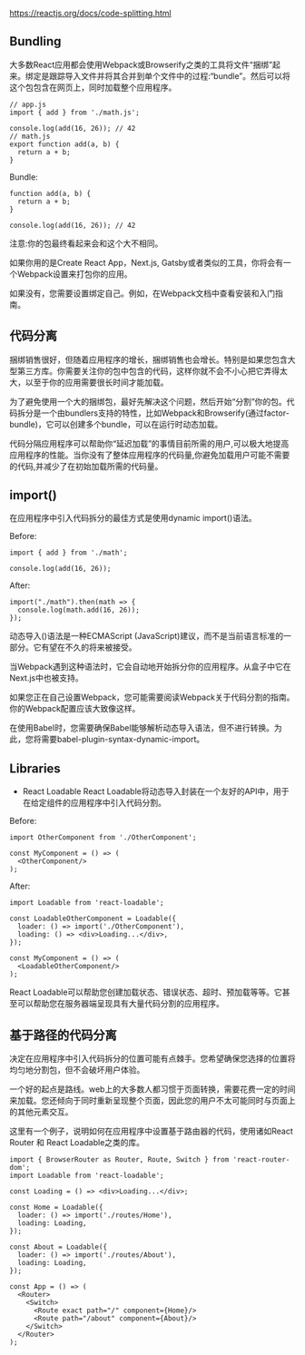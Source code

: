 https://reactjs.org/docs/code-splitting.html

## Bundling
大多数React应用都会使用Webpack或Browserify之类的工具将文件“捆绑”起来。绑定是跟踪导入文件并将其合并到单个文件中的过程:“bundle”。然后可以将这个包包含在网页上，同时加载整个应用程序。
```
// app.js
import { add } from './math.js';

console.log(add(16, 26)); // 42
// math.js
export function add(a, b) {
  return a + b;
}
```
Bundle:
```
function add(a, b) {
  return a + b;
}

console.log(add(16, 26)); // 42
```
注意:你的包最终看起来会和这个大不相同。

如果你用的是Create React App，Next.js, Gatsby或者类似的工具，你将会有一个Webpack设置来打包你的应用。

如果没有，您需要设置绑定自己。例如，在Webpack文档中查看安装和入门指南。

## 代码分离
捆绑销售很好，但随着应用程序的增长，捆绑销售也会增长。特别是如果您包含大型第三方库。你需要关注你的包中包含的代码，这样你就不会不小心把它弄得太大，以至于你的应用需要很长时间才能加载。

为了避免使用一个大的捆绑包，最好先解决这个问题，然后开始“分割”你的包。代码拆分是一个由bundlers支持的特性，比如Webpack和Browserify(通过factor-bundle)，它可以创建多个bundle，可以在运行时动态加载。

代码分隔应用程序可以帮助你“延迟加载”的事情目前所需的用户,可以极大地提高应用程序的性能。当你没有了整体应用程序的代码量,你避免加载用户可能不需要的代码,并减少了在初始加载所需的代码量。

## import()
在应用程序中引入代码拆分的最佳方式是使用dynamic import()语法。

Before:
```
import { add } from './math';

console.log(add(16, 26));
```
After:
```
import("./math").then(math => {
  console.log(math.add(16, 26));
});
```
动态导入()语法是一种ECMAScript (JavaScript)建议，而不是当前语言标准的一部分。它有望在不久的将来被接受。

当Webpack遇到这种语法时，它会自动地开始拆分你的应用程序。从盒子中它在Next.js中也被支持。

如果您正在自己设置Webpack，您可能需要阅读Webpack关于代码分割的指南。你的Webpack配置应该大致像这样。

在使用Babel时，您需要确保Babel能够解析动态导入语法，但不进行转换。为此，您将需要babel-plugin-syntax-dynamic-import。

## Libraries

- React Loadable
React Loadable将动态导入封装在一个友好的API中，用于在给定组件的应用程序中引入代码分割。

Before:
```
import OtherComponent from './OtherComponent';

const MyComponent = () => (
  <OtherComponent/>
);
```
After:
```
import Loadable from 'react-loadable';

const LoadableOtherComponent = Loadable({
  loader: () => import('./OtherComponent'),
  loading: () => <div>Loading...</div>,
});

const MyComponent = () => (
  <LoadableOtherComponent/>
);
```
React Loadable可以帮助您创建加载状态、错误状态、超时、预加载等等。它甚至可以帮助您在服务器端呈现具有大量代码分割的应用程序。

## 基于路径的代码分离
决定在应用程序中引入代码拆分的位置可能有点棘手。您希望确保您选择的位置将均匀地分割包，但不会破坏用户体验。

一个好的起点是路线。web上的大多数人都习惯于页面转换，需要花费一定的时间来加载。您还倾向于同时重新呈现整个页面，因此您的用户不太可能同时与页面上的其他元素交互。

这里有一个例子，说明如何在应用程序中设置基于路由器的代码，使用诸如React Router 和 React Loadable之类的库。

```
import { BrowserRouter as Router, Route, Switch } from 'react-router-dom';
import Loadable from 'react-loadable';

const Loading = () => <div>Loading...</div>;

const Home = Loadable({
  loader: () => import('./routes/Home'),
  loading: Loading,
});

const About = Loadable({
  loader: () => import('./routes/About'),
  loading: Loading,
});

const App = () => (
  <Router>
    <Switch>
      <Route exact path="/" component={Home}/>
      <Route path="/about" component={About}/>
    </Switch>
  </Router>
);
```